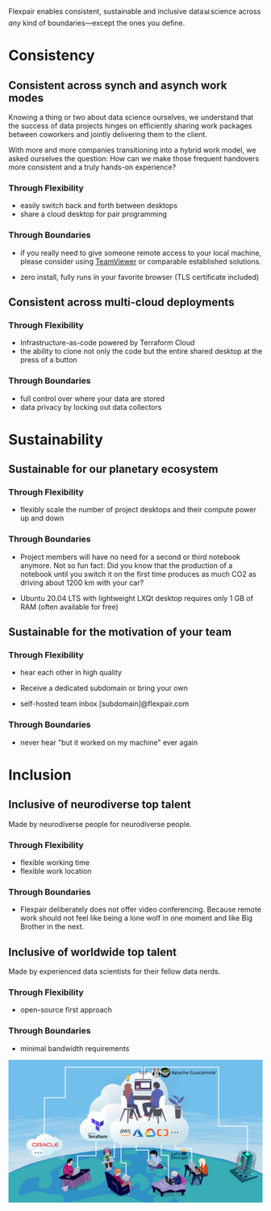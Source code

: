 
Flexpair enables consistent, sustainable and inclusive data📊science across <em>any</em> kind of boundaries&mdash;except the ones you define.
# Consistency

## Consistent across synch and asynch work modes

Knowing a thing or two about data science ourselves, we understand that the success of data projects hinges on efficiently sharing work packages between coworkers and jointly delivering them to the client.

With more and more companies transitioning into a hybrid work model, we asked ourselves the question: How can we make those frequent handovers more consistent and a truly hands-on experience?
### Through Flexibility

- easily switch back and forth between desktops
- share a cloud desktop for pair programming

### Through Boundaries

- if you really need to give someone remote access to your local machine, please consider using [TeamViewer](https://www.teamviewer.com/en/) or comparable established solutions.

- zero install, fully runs in your favorite browser (TLS certificate included)


## Consistent across multi-cloud deployments

### Through Flexibility

- Infrastructure-as-code powered by Terraform Cloud
- the ability to clone not only the code but the entire shared desktop at the press of a button

### Through Boundaries

- full control over where your data are stored
- data privacy by locking out data collectors

# Sustainability

## Sustainable for our planetary ecosystem

### Through Flexibility

- flexibly scale the number of project desktops and their compute power up and down

### Through Boundaries

- Project members will have no need for a second or third notebook anymore. Not so fun fact: Did you know that the production of a notebook until you switch it on the first time produces as much CO2 as driving about 1200 km with your car?

- Ubuntu 20.04 LTS with lightweight LXQt desktop requires only 1 GB of RAM (often available for free)

## Sustainable for the motivation of your team

### Through Flexibility

- hear each other in high quality
 
- Receive a dedicated subdomain or bring your own

- self-hosted team inbox [subdomain]@flexpair.com

### Through Boundaries

- never hear "but it worked on my machine" ever again

# Inclusion

## Inclusive of neurodiverse top talent

Made by neurodiverse people for neurodiverse people.

### Through Flexibility

- flexible working time
- flexible work location

### Through Boundaries

- Flexpair deliberately does not offer video conferencing. Because remote work should not feel like being a lone wolf in one moment and like Big Brother in the next.

## Inclusive of worldwide top talent

Made by experienced data scientists for their fellow data nerds.

### Through Flexibility

- open-source first approach

### Through Boundaries

- minimal bandwidth requirements


[![](assets/architecture.png)](http://demo.flexpair.com)










